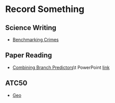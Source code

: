 # Record Something
## Science Writing
+ [Benchmarking Crimes](https://lrg11.github.io/Gernot's%20List%20of%20Systems%20Benchmarking%20Crimes.pdf)
## Paper Reading
+ [Combining Branch Predictors](https://lrg11.github.io/Combining%20branch%20predictors.html)\t PowerPoint [link](https://lrg11.github.io/CombiningBranchPredictors.pdf)
## ATC50
+ [Geo](https://lrg11.github.io/geo_world.html)
